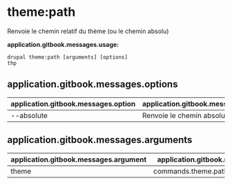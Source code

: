 # theme:path
Renvoie le chemin relatif du thème (ou le chemin absolu)

**application.gitbook.messages.usage:**
```
drupal theme:path [arguments] [options]
thp
```

## application.gitbook.messages.options
application.gitbook.messages.option | application.gitbook.messages.details
-------|-------------
--absolute | Renvoie le chemin absolu du thème

## application.gitbook.messages.arguments
application.gitbook.messages.argument | application.gitbook.messages.details
---------|-------------
theme | commands.theme.path.arguments.theme
